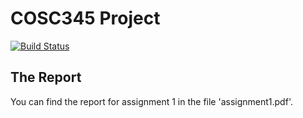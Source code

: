 # COSC345 Project

[![Build Status](https://travis-ci.org/eight0153/ourcontributiontoblindmusicians.svg?branch=master)](https://travis-ci.org/eight0153/ourcontributiontoblindmusicians)

## The Report
You can find the report for assignment 1 in the file 'assignment1.pdf'.
